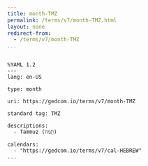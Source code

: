 ```yaml
---
title: month-TMZ
permalink: /terms/v7/month-TMZ.html
layout: none
redirect-from:
  - /terms/v7/month-TMZ
...
```


```

%YAML 1.2
---
lang: en-US

type: month

uri: https://gedcom.io/terms/v7/month-TMZ

standard tag: TMZ

descriptions:
  - Tammuz (תַּמּוּז)

calendars:
  - "https://gedcom.io/terms/v7/cal-HEBREW"
...

```
